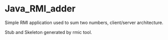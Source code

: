 # Java_RMI_adder
Simple RMI application used to sum two numbers, client/server architecture.

Stub and Skeleton generated by rmic tool.
